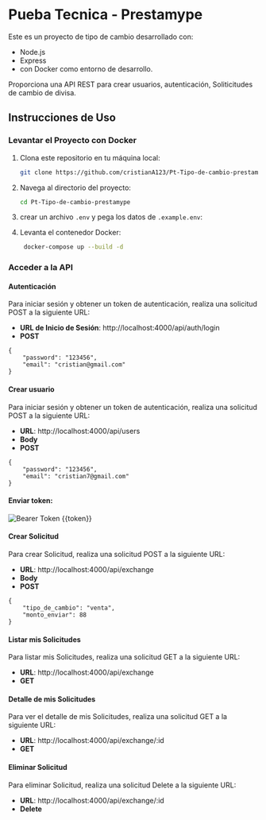 # Pueba Tecnica - Prestamype

Este es un proyecto de tipo de cambio desarrollado con:
 * Node.js 
 * Express
 * con Docker como entorno de desarrollo. 

Proporciona una API REST para crear usuarios, autenticación, Soliticitudes de cambio de divisa.

## Instrucciones de Uso

### Levantar el Proyecto con Docker

1. Clona este repositorio en tu máquina local:

    ```bash
    git clone https://github.com/cristianA123/Pt-Tipo-de-cambio-prestamype.git
    ```

2. Navega al directorio del proyecto:

    ```bash
    cd Pt-Tipo-de-cambio-prestamype
    ```

3. crear un archivo `.env` y pega los datos de `.example.env`:

4. Levanta el contenedor Docker:

    ```bash
     docker-compose up --build -d
    ```

### Acceder a la API

#### Autenticación

Para iniciar sesión y obtener un token de autenticación, realiza una solicitud POST a la siguiente URL:

- **URL de Inicio de Sesión**: http://localhost:4000/api/auth/login
- **POST**
```
{
    "password": "123456",
    "email": "cristian@gmail.com"
}
```

#### Crear usuario

Para iniciar sesión y obtener un token de autenticación, realiza una solicitud POST a la siguiente URL:

- **URL**: http://localhost:4000/api/users
- **Body**
- **POST**
```
{
    "password": "123456",
    "email": "cristian7@gmail.com"
}
```

#### Enviar token:
![Bearer Token {{token}}](https://cdn.discordapp.com/attachments/783095481227935744/1204857862682185768/image.png?ex=65d64253&is=65c3cd53&hm=8aba6ea742bf2d7c6fb71fb4b52f435c683c02779e43ff7ae12300f555d935d5&)

#### Crear Solicitud

Para crear Solicitud, realiza una solicitud POST a la siguiente URL:

- **URL**: http://localhost:4000/api/exchange
- **Body**
- **POST**
```
{
    "tipo_de_cambio": "venta",
    "monto_enviar": 88
}
```
#### Listar mis Solicitudes

Para listar mis Solicitudes, realiza una solicitud GET a la siguiente URL:

- **URL**: http://localhost:4000/api/exchange
- **GET**

#### Detalle de mis Solicitudes

Para ver el detalle de mis Solicitudes, realiza una solicitud GET a la siguiente URL:

- **URL**: http://localhost:4000/api/exchange/:id
- **GET**

#### Eliminar  Solicitud

Para eliminar  Solicitud, realiza una solicitud Delete a la siguiente URL:

- **URL**: http://localhost:4000/api/exchange/:id
- **Delete**